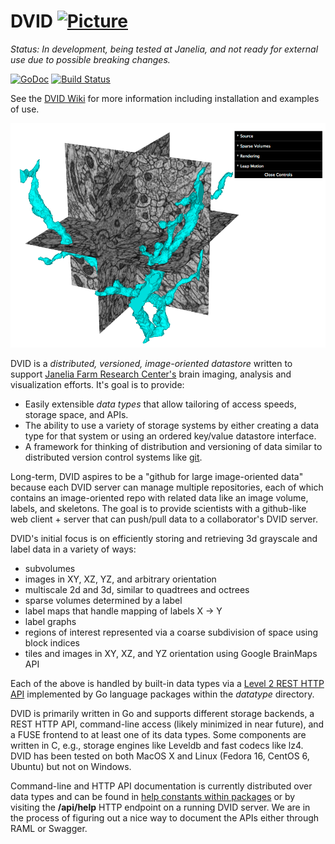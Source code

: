 DVID       [![Picture](https://raw.github.com/janelia-flyem/janelia-flyem.github.com/master/images/HHMI_Janelia_Color_Alternate_180x40.png)](http://www.janelia.org)
====

*Status: In development, being tested at Janelia, and not ready for external use due to possible breaking changes.*

[![GoDoc](https://godoc.org/github.com/janelia-flyem/dvid?status.png)](https://godoc.org/github.com/janelia-flyem/dvid) [![Build Status](https://drone.io/github.com/janelia-flyem/dvid/status.png)](https://drone.io/github.com/janelia-flyem/dvid/latest)

See the [DVID Wiki](https://github.com/janelia-flyem/dvid/wiki) for more information including installation and examples of use.

![Web app for 3d inspection being served from and sending requests to DVID](/images/webapp.png)

DVID is a *distributed, versioned, image-oriented datastore* written to support 
[Janelia Farm Research Center's](http://www.janelia.org) brain imaging, analysis and 
visualization efforts.  It's goal is to provide:

* Easily extensible *data types* that allow tailoring of access speeds, storage space, and APIs.
* The ability to use a variety of storage systems by either creating a data type for that system or using an ordered key/value datastore interface.
* A framework for thinking of distribution and versioning of data similar to distributed version 
control systems like [git](http://git-scm.com).

Long-term, DVID aspires to be a "github for large image-oriented data" because each DVID
server can manage multiple repositories, each of which contains an image-oriented repo
with related data like an image volume, labels, and skeletons.  The goal is to provide scientists 
with a github-like web client + server that can push/pull data to a collaborator's DVID server.

DVID's initial focus is on efficiently storing and retrieving 3d grayscale and label data in a 
variety of ways:

* subvolumes
* images in XY, XZ, YZ, and arbitrary orientation
* multiscale 2d and 3d, similar to quadtrees and octrees
* sparse volumes determined by a label
* label maps that handle mapping of labels X -> Y
* label graphs
* regions of interest represented via a coarse subdivision of space using block indices
* tiles and images in XY, XZ, and YZ orientation using Google BrainMaps API

Each of the above is handled by built-in data types via a
[Level 2 REST HTTP API](http://martinfowler.com/articles/richardsonMaturityModel.html)
implemented by Go language packages within the *datatype* directory.

DVID is primarily written in Go and supports different storage backends, a REST HTTP API,
command-line access (likely minimized in near future), and a FUSE frontend to at least 
one of its data types.  Some components are written in C, e.g., storage engines like Leveldb and
fast codecs like lz4.  DVID has been tested on both MacOS X and Linux (Fedora 16, CentOS 6, Ubuntu) 
but not on Windows.

Command-line and HTTP API documentation is currently distributed over data types and can be 
found in [help constants within packages](https://github.com/janelia-flyem/dvid/blob/master/datatype/labelvol/labelvol.go#L34) 
or by visiting the **/api/help**
HTTP endpoint on a running DVID server.  We are in the process of 
figuring out a nice way to document the APIs either through RAML or Swagger.
